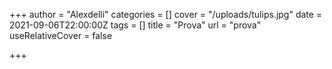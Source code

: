 +++
author = "Alexdelli"
categories = []
cover = "/uploads/tulips.jpg"
date = 2021-09-06T22:00:00Z
tags = []
title = "Prova"
url = "prova"
useRelativeCover = false

+++
